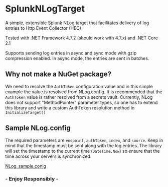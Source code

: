# SplunkNLogTarget
A simple, extensible Splunk NLog target that facilitates delivery of log entries to Http Event Collector (HEC)  

Tested with .NET Framework 4.7.2 (should work with 4.7.x) and .NET Core 2.1  

Supports sending log entries in async and sync mode with gzip compression enabled. In async mode, the entries are sent in batches.

## Why not make a NuGet package?

We need to resolve the `AuthToken` configuration value and in this simple example the value is resolved from NLog.config. It is recommended that the `AuthToken` value is rather resolved from a secrets vault. Currently, NLog does not support "MethodPointer" parameter types, so one has to extend this library and write a custom AuthToken resolution method in `InitializeTarget()`

## Sample NLog.config

The required parameters are `endpoint`, `authToken`, `index`, and `source`. Keep in mind that the timestamp must be sent along with the log entries. The library will set the timestamp to the current time (`DateTime.Now`) so ensure that the time across your servers is synchronized. 

[NLog_sample.conig](SplunkNLogTarget/NLog_sample.config)

### - Enjoy Responsibly -
